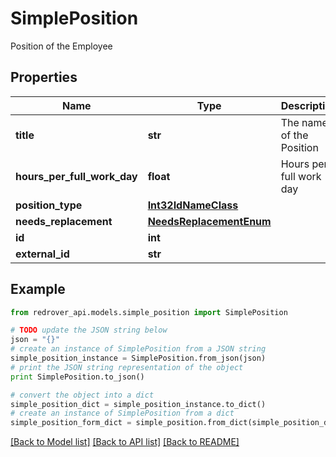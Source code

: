 # SimplePosition

Position of the Employee

## Properties
Name | Type | Description | Notes
------------ | ------------- | ------------- | -------------
**title** | **str** | The name of the Position | [optional] 
**hours_per_full_work_day** | **float** | Hours per full work day | [optional] 
**position_type** | [**Int32IdNameClass**](Int32IdNameClass.md) |  | [optional] 
**needs_replacement** | [**NeedsReplacementEnum**](NeedsReplacementEnum.md) |  | [optional] 
**id** | **int** |  | [optional] 
**external_id** | **str** |  | [optional] 

## Example

```python
from redrover_api.models.simple_position import SimplePosition

# TODO update the JSON string below
json = "{}"
# create an instance of SimplePosition from a JSON string
simple_position_instance = SimplePosition.from_json(json)
# print the JSON string representation of the object
print SimplePosition.to_json()

# convert the object into a dict
simple_position_dict = simple_position_instance.to_dict()
# create an instance of SimplePosition from a dict
simple_position_form_dict = simple_position.from_dict(simple_position_dict)
```
[[Back to Model list]](../README.md#documentation-for-models) [[Back to API list]](../README.md#documentation-for-api-endpoints) [[Back to README]](../README.md)


